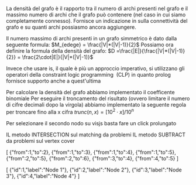 La densità del grafo è il rapporto tra il numero di archi presenti nel grafo e il massimo numero di archi che il grafo può contenere (nel caso in cui siamo completamente connesso). Fornisce un indicazione in
sulla connettività del grafo e su quanti archi possiasmo ancora aggiungere.

Il numero massimo di archi presenti in un grafo simmetrico è dato dalla seguente formula: $M_{edege} = \frac{|V|*(|V|-1)}{2}$
Possiamo ora definire la formula della densità del grafo: $D =\frac{|E|}{\frac{|V|*(|V|-1)}{2}} = \frac{2\cdot|E|}{|V|*(|V|-1)}$




Invece che usare is, il quale è più un approccio imperativo, si utilizzano gli operatori della constraint logic programming  (CLP) in quanto prolog fornisce supporto anche a quest'ultima

Per calcolare la densità del grafo abbiamo implementato il coefficente binomiale
Per eseguire il troncamento del risultato (ovvero limitare il numero di cifre decimali dopo la virgola) abbiamo implementato la seguente regola per troncare fino alla x cifra  $trunc(n,x) = [10^2 \cdot x]/10^n$


Per selezionare il secondo nodo su visjs basta fare un click prolungato



IL metodo INTERSECTION sul matching da problemi
IL metodo SUBTRACT da problemi sul vertex cover

[
{"from":1,"to":2},
{"from":1,"to":3},
{"from":1,"to":4},
{"from":1,"to":5},
{"from":2,"to":5},
{"from":2,"to":6},
{"from":3,"to":4},
{"from":4,"to":5}
]


[
{"id":1,"label":"Node 1"},
{"id":2,"label":"Node 2"},
{"id":3,"label":"Node 3"},
{"id":4,"label":"Node 4"}
]